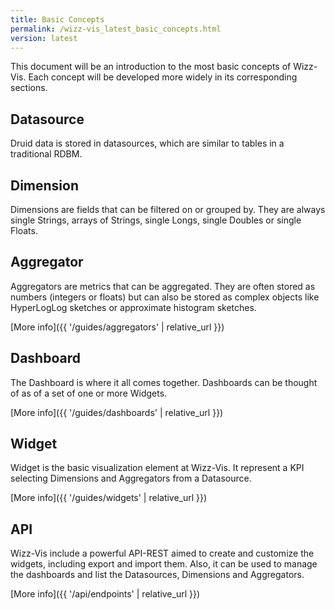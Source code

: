 ```yaml
---
title: Basic Concepts
permalink: /wizz-vis_latest_basic_concepts.html
version: latest
---
```


This document will be an introduction to the most basic concepts of Wizz-Vis. Each concept will be developed more widely in its corresponding sections.

## Datasource

Druid data is stored in datasources, which are similar to tables in a traditional RDBM.

## Dimension

Dimensions are fields that can be filtered on or grouped by. They are always single Strings, arrays of Strings, single Longs, single Doubles or single Floats.

## Aggregator

Aggregators are metrics that can be aggregated. They are often stored as numbers (integers or floats) but can also be stored as complex objects like HyperLogLog sketches or approximate histogram sketches.

[More info]({{ '/guides/aggregators' | relative_url }})

## Dashboard

The Dashboard is where it all comes together. Dashboards can be thought of as of a set of one or more Widgets.

[More info]({{ '/guides/dashboards' | relative_url }})

## Widget

Widget is the basic visualization element at Wizz-Vis. It represent a KPI selecting Dimensions and Aggregators from a Datasource.

[More info]({{ '/guides/widgets' | relative_url }})

## API

Wizz-Vis include a powerful API-REST aimed to create and customize the widgets, including export and import them. Also, it can be used to manage the dashboards and list the Datasources, Dimensions and Aggregators.

[More info]({{ '/api/endpoints' | relative_url }})
